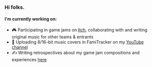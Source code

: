 ### Hi folks.
#### I'm currently working on:
- 🎮 Participating in game jams on [Itch](https://herbeeg.itch.io/), collaborating with and writing original music for other teams & entrants
- 🎹 Uploading 8/16-bit music covers in FamiTracker on my [YouTube channel](https://www.youtube.com/user/JonponsVids10)
- ✍️ Writing retrospectives about my game jam compositions and experiences [here](https://music.jonherbst.dev/blog)
